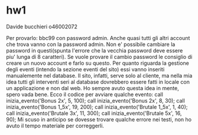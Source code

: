 # hw1

Davide bucchieri o46002072

Per provarlo: bbc99 con password admin. 
Anche quasi tutti gli altri account che trova vanno con la password admin. Non e' possibile cambiare la password in questi(spunta l'errore che la vecchia password deve essere
piu' lunga di 8 caratteri). Se vuole provare il cambio password le consiglio di creare un nuovo account e farlo su questo.
Per quanto riguarda la gestione degli eventi (intendo la sezione eventi del sito) essi vanno inseriti manualemente nel database.
Il sito, infatti, serve solo al cliente, ma nella mia idea tutti gli interventi seri al database dovrebbero essere fatti in locale con un applicazione e non dal web. Ho sempre 
avuto questa idea in mente, spero vada bene. Ecco il codice per avviare qualche evento: 
call inizia_evento('Bonus 2x', 5, 100);
call inizia_evento('Bonus 2x', 8, 30);
call inizia_evento('Bonus 1_5x', 19, 200);
call inizia_evento('Brutale 1_5x', 1, 40);
call inizia_evento('Brutale 3x', 11, 300);
call inizia_evento('Brutale 5x', 16, 90);
Mi scuso in anticipo se dovesse trovare qualche errore nei testi, non ho avuto il tempo materiale per correggerli.
